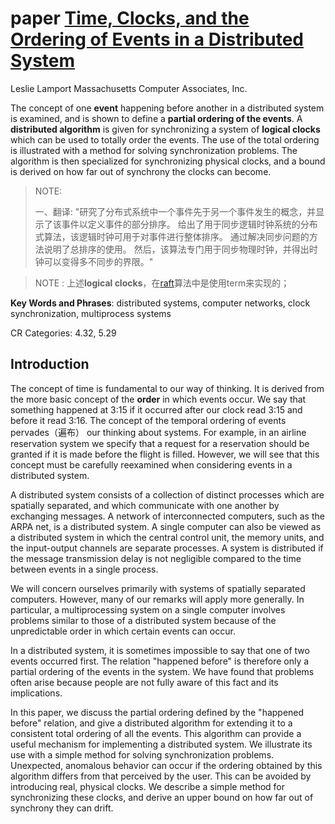 # paper [Time, Clocks, and the Ordering of Events in a Distributed System](https://lamport.azurewebsites.net/pubs/time-clocks.pdf)

Leslie Lamport Massachusetts Computer Associates, Inc. 



The concept of one **event** happening before another in a distributed system is examined, and is shown to define a **partial ordering of the events**. A **distributed algorithm** is given for synchronizing a system of **logical clocks** which can be used to totally order the events. The use of the total ordering is illustrated with a method for solving synchronization problems. The algorithm is then specialized for synchronizing physical clocks, and a bound is derived on how far out of synchrony the clocks can become.

> NOTE: 
>
> 一、翻译: "研究了分布式系统中一个事件先于另一个事件发生的概念，并显示了该事件以定义事件的部分排序。 给出了用于同步逻辑时钟系统的分布式算法，该逻辑时钟可用于对事件进行整体排序。 通过解决同步问题的方法说明了总排序的使用。 然后，该算法专门用于同步物理时钟，并得出时钟可以变得多不同步的界限。"

> NOTE : 上述**logical clocks**，在[raft](https://www.usenix.org/system/files/conference/atc14/atc14-paper-ongaro.pdf)算法中是使用term来实现的；

**Key Words and Phrases**: distributed systems, computer networks, clock synchronization, multiprocess systems

CR Categories: 4.32, 5.29 



## Introduction

The concept of time is fundamental to our way of thinking. It is derived from the more basic concept of the **order** in which events occur. We say that something happened at 3:15 if it occurred after our clock read 3:15 and before it read 3:16. The concept of the temporal ordering of events pervades（遍布） our thinking about systems. For example, in an airline reservation system we specify that a request for a reservation should be granted if it is made before the flight is filled. However, we will see that this concept must be carefully reexamined when considering events in a distributed system. 

A distributed system consists of a collection of distinct processes which are spatially separated, and which communicate with one another by exchanging messages. A network of interconnected computers, such as the ARPA net, is a distributed system. A single computer can also be viewed as a distributed system in which the central control unit, the memory units, and the input-output channels are separate processes. A system is distributed if the message transmission delay is not negligible compared to the time between events in a single process.

We will concern ourselves primarily with systems of spatially separated computers. However, many of our remarks will apply more generally. In particular, a multiprocessing system on a single computer involves problems similar to those of a distributed system because of the unpredictable order in which certain events can occur.

In a distributed system, it is sometimes impossible to say that one of two events occurred first. The relation "happened before" is therefore only a partial ordering of the events in the system. We have found that problems often arise because people are not fully aware of this fact and its implications.

In this paper, we discuss the partial ordering defined by the "happened before" relation, and give a distributed algorithm for extending it to a consistent total ordering of all the events. This algorithm can provide a useful mechanism for implementing a distributed system. We illustrate its use with a simple method for solving synchronization problems. Unexpected, anomalous behavior can occur if the ordering obtained by this algorithm differs from that perceived by the user. This can be avoided by introducing real, physical clocks. We describe a simple method for synchronizing these clocks, and derive an upper bound on how far out of synchrony they can drift. 
